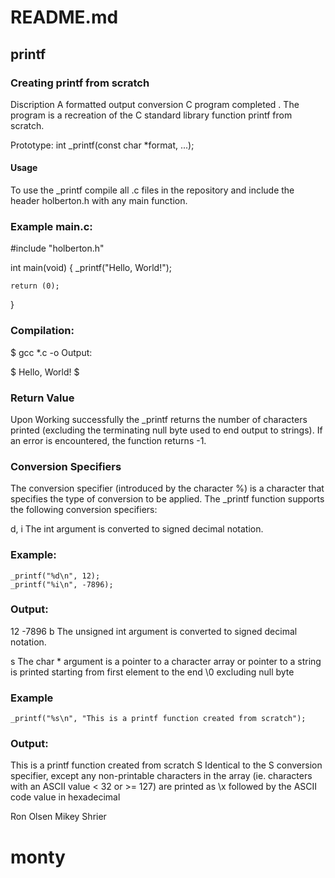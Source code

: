 # README.md
## printf
### Creating printf from scratch

Discription
A formatted output conversion C program completed . The program is a recreation of the C standard library function printf from scratch.

Prototype: int _printf(const char *format, ...);
#### Usage
To use the _printf compile all .c files in the repository and include the header holberton.h with any main function.

### Example main.c:

#include "holberton.h"

int main(void)
{
    _printf("Hello, World!");

    return (0);
}
### Compilation:

$ gcc *.c -o
Output:

$
Hello, World!
$
### Return Value
Upon Working successfully the _printf returns the number of characters printed (excluding the terminating null byte used to end output to strings). If an error is encountered, the function returns -1.

### Conversion Specifiers
The conversion specifier (introduced by the character %) is a character that specifies the type of conversion to be applied. The _printf function supports the following conversion specifiers:

d, i
The int argument is converted to signed decimal notation.

### Example:

    _printf("%d\n", 12);
	_printf("%i\n", -7896);
### Output:

12
-7896
b
The unsigned int argument is converted to signed decimal notation.

s
The char * argument is a pointer to a character array or pointer to a string is printed starting from first element to the end \0 excluding null byte

### Example

    _printf("%s\n", "This is a printf function created from scratch");
### Output:

This is a printf function created from scratch
S
Identical to the S conversion specifier, except any non-printable characters in the array (ie. characters with an ASCII value < 32 or >= 127) are printed as \x followed by the ASCII code value in hexadecimal

Ron Olsen Mikey Shrier
# monty
